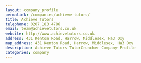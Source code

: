 ```yaml
---
layout: company_profile
permalink: /companies/achieve-tutors/
title: Achieve Tutors
telephone: 0207 183 4786 
email: team@achievetutors.co.uk
website: http://www.achievetutors.co.uk
address: 431 Kenton Road, Harrow, Middlesex, Ha3 Oxy
map_address: 431 Kenton Road, Harrow, Middlesex, Ha3 Oxy
description: Achieve Tutors TutorCruncher Company Profile
categories: company
---
```



